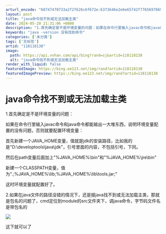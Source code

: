 ```yaml
---
arturl_encode: "68747470733a2f2f626c6f672e:6373646e2e6e65742f77656978696e5f34353739383138322f:61727469636c652f64657461696c732f313138313138313338"
layout: post
title: "java命令找不到或无法加载主类"
date: 2024-05-20 21:31:06 +0800
description: "1.首先确定是不是环境变量的问题：如果在命令行里输入javac命令和java命令都能输出一大堆东西，"
keywords: "java -version 没有找到命令"
categories: ['未分类']
tags: ['无标签']
artid: "118118138"
image:
  path: https://api.vvhan.com/api/bing?rand=sj&artid=118118138
  alt: "java命令找不到或无法加载主类"
render_with_liquid: false
featuredImage: https://bing.ee123.net/img/rand?artid=118118138
featuredImagePreview: https://bing.ee123.net/img/rand?artid=118118138
---
```


# java命令找不到或无法加载主类

1.首先确定是不是环境变量的问题：

如果在命令行里输入javac命令和java命令都能输出一大堆东西，说明环境变量配置的没有问题，否则就要配置环境变量：

首先新建一个JAVA\_HOME变量，值就是jdk的安装路径，比如我的是"D:\developtools\java\jdk"，引号里面的内容，不包括引号，下同。

然后在path变量后面加上"%JAVA\_HOME%\bin"和"%JAVA\_HOME%\jre\bin"

新建一个CLASSPATH变量，值为".;%JAVA\_HOME%\lib;%JAVA\_HOME%\lib\tools.jar;"

这时环境变量就配置好了。

2.如果在java文件的路径没错的情况下，还是报java找不到或无法加载主类，那就是包名的问题了，cmd定位到module的src文件夹下，调java命令，字节码文件名是带包名的

![](https://i-blog.csdnimg.cn/blog_migrate/26315e864e0a2e3b22fc3bde9b7dd3af.png)

这下就可以了